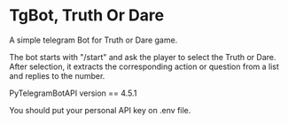 # TgBot, Truth Or Dare
A simple telegram Bot for Truth or Dare game.

The bot starts with "/start" and ask the player to select
the Truth or Dare. After selection, it extracts the corresponding
action or question from a list and replies to the number.




PyTelegramBotAPI version == 4.5.1

You should put your personal API key on .env file. 
